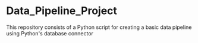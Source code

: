 # Data_Pipeline_Project
This repository consists of a Python script for creating a basic data pipeline using Python's database connector
